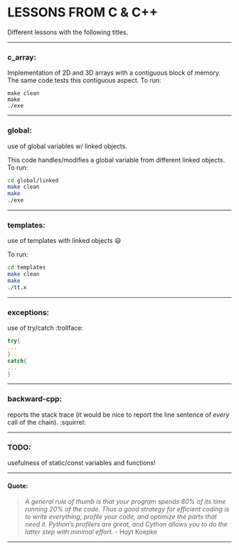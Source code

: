 # LESSONS FROM C & C++

Different lessons with the following titles. 



---
### **c_array**: 
Implementation of 2D and 3D arrays with a contiguous block of memory.
The same code tests this contiguous aspect.
To run:
```
make clean
make
./exe
```


---
### **global**: 
use of global variables w/ linked objects.

This code handles/modifies a global variable from different linked objects.
To run:

```bash
cd global/linked 
make clean 
make
./exe
```


---
### **templates**: 
use of templates with linked objects :smiley:

To run:
```bash
cd templates
make clean 
make
./tt.x
```


---
### **exceptions**: 
use of try/catch :trollface:
```c++
try{
...
}
catch{
...
}
```


---
### **backward-cpp**: 
reports the stack trace (it would be nice to report the line sentence of *every* call of the chain). :squirrel:


---
### **TODO**:
usefulness of static/const variables and functions!


---
#### Quote:
> _A general rule of thumb is that your program spends 80% of its time running 20% of the code. Thus a good strategy for efficient coding is to write everything, profile your code, and optimize the parts that need it. Python’s profilers are great, and Cython allows you to do the latter step with minimal effort._ - Hoyt Koepke

---
